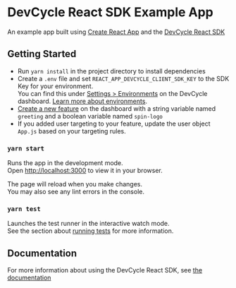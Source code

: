 # DevCycle React SDK Example App

An example app built using [Create React App](https://github.com/facebook/create-react-app) and the [DevCycle React SDK](https://docs.devcycle.com/sdk/client-side-sdks/react/)

## Getting Started

* Run `yarn install` in the project directory to install dependencies
* Create a `.env` file and set `REACT_APP_DEVCYCLE_CLIENT_SDK_KEY` to the SDK Key for your environment.\
You can find this under [Settings > Environments](https://app.devcycle.com/r/environments) on the DevCycle dashboard. [Learn more about environments](https://docs.devcycle.com/essentials/environments).
* [Create a new feature](https://docs.devcycle.com/introduction/quickstart#2-create-a-feature) on the dashboard with a string variable named `greeting` and a boolean variable named `spin-logo`
* If you added user targeting to your feature, update the user object `App.js` based on your targeting rules.

### `yarn start`

Runs the app in the development mode.\
Open [http://localhost:3000](http://localhost:3000) to view it in your browser.

The page will reload when you make changes.\
You may also see any lint errors in the console.

### `yarn test`

Launches the test runner in the interactive watch mode.\
See the section about [running tests](https://facebook.github.io/create-react-app/docs/running-tests) for more information.

## Documentation
For more information about using the DevCycle React SDK, see [the documentation](https://docs.devcycle.com/sdk/client-side-sdks/react/)

